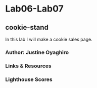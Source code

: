 # Lab06-Lab07


## cookie-stand

In this lab I will make a cookie sales page. 

### Author: Justine Oyaghiro

### Links & Resources

### Lighthouse Scores